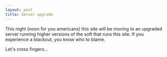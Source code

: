 ```yaml
---
layout: post
title: Server upgrade
---
```


This night (noon for you americans) this site will be moving to an upgraded server running higher versions of the soft that runs this site. If you experience a blackout, you know who to blame.


Let's cross fingers...
